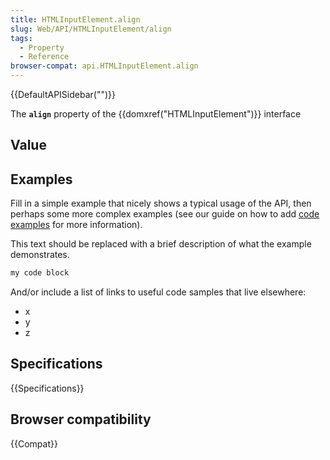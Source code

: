 ```yaml
---
title: HTMLInputElement.align
slug: Web/API/HTMLInputElement/align
tags:
  - Property
  - Reference
browser-compat: api.HTMLInputElement.align
---
```

{{DefaultAPISidebar("")}}

The **`align`** property of the {{domxref("HTMLInputElement")}} interface 

## Value



## Examples

Fill in a simple example that nicely shows a typical usage of the API, then perhaps some more complex examples (see our guide on how to add [code examples](/en-US/docs/MDN/Contribute/Structures/Code_examples) for more information).

This text should be replaced with a brief description of what the example demonstrates.

```js
my code block
```

And/or include a list of links to useful code samples that live elsewhere:

*   x
*   y
*   z

## Specifications

{{Specifications}}

## Browser compatibility

{{Compat}}


